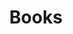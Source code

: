 ---
title: Books
longTitle: 'Books'
tags:
- gccommon
french:
- "[[Livre]]"
narrowerTerm:
- "[[Childrens books]]"
- "[[Gift books]]"
relatedTerm:
- "[[Handbooks]]"
- "[[Monographic series]]"
---